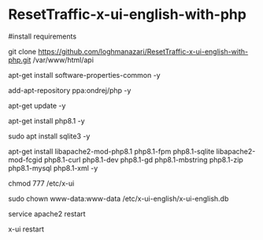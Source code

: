 # ResetTraffic-x-ui-english-with-php

#install requirements

git clone https://github.com/loghmanazari/ResetTraffic-x-ui-english-with-php.git /var/www/html/api

apt-get install software-properties-common -y

add-apt-repository ppa:ondrej/php -y

apt-get update -y

apt-get install php8.1 -y

sudo apt install sqlite3 -y

apt-get install libapache2-mod-php8.1 php8.1-fpm php8.1-sqlite libapache2-mod-fcgid php8.1-curl php8.1-dev php8.1-gd php8.1-mbstring php8.1-zip php8.1-mysql php8.1-xml -y

chmod 777 /etc/x-ui

sudo chown www-data:www-data /etc/x-ui-english/x-ui-english.db

service apache2 restart

x-ui restart
